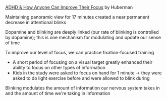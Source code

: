 [ADHD & How Anyone Can Improve Their Focus](https://www.youtube.com/watch?v=LAwBdRR4wQk&t=1216s) by Huberman

Maintaining panoramic view for 17 minutes created a near permanent decrease in attentional blinks

Dopamine and blinking are deeply linked (our rate of blinking is controlled by dopamine); this is one mechanism for modulating and update our sense of time

To improve our level of focus, we can practice fixation-focused training
- A short period of focusing on a visual target greatly enhanced their ability to focus on other types of information
- Kids in the study were asked to focus on hand for 1 minute -> they were asked to do light exercise before and were allowed to blink during

Blinking modulates the amount of information our nervous system takes in and the amount of time we're taking in information